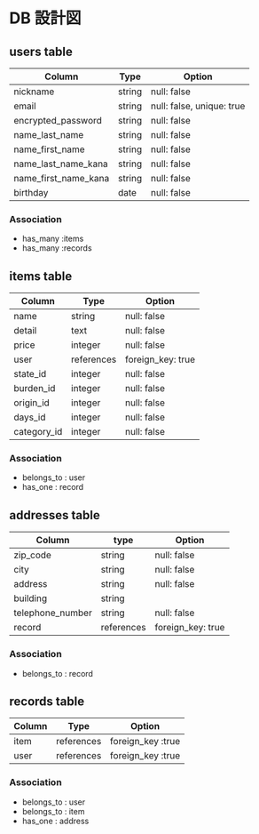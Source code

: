 # DB 設計図

## users table

| Column                | Type    | Option                    |
| --------------------- | ------- | ------------------------- |
| nickname              | string  | null: false               |
| email                 | string  | null: false, unique: true |
| encrypted_password    | string  | null: false               |
| name_last_name        | string  | null: false               |
| name_first_name       | string  | null: false               |
| name_last_name_kana   | string  | null: false               |
| name_first_name_kana  | string  | null: false               |
| birthday              | date    | null: false               |

### Association

* has_many :items
* has_many :records


## items table

| Column      | Type       |Option             |
| ----------- | ---------- | ----------------- |
| name        | string     | null: false       |
| detail      | text       | null: false       |
| price       | integer    | null: false       |
| user        | references | foreign_key: true |
| state_id    | integer    | null: false       |
| burden_id   | integer    | null: false       |
| origin_id   | integer    | null: false       |
| days_id     | integer    | null: false       |
| category_id | integer    | null: false       |

### Association

* belongs_to : user
* has_one : record


## addresses table

| Column           | type       | Option            |
| ---------------- | ---------- | ----------------- |
| zip_code         | string     | null: false       |
| city             | string     | null: false       |
| address          | string     | null: false       |
| building         | string     |                   |
| telephone_number | string     | null: false       |
| record           | references | foreign_key: true |

### Association

* belongs_to : record

## records table

| Column | Type       | Option            |
| ------ | ---------- | ----------------- |
| item   | references | foreign_key :true |
| user   | references | foreign_key :true |

### Association

* belongs_to : user
* belongs_to : item
* has_one : address


